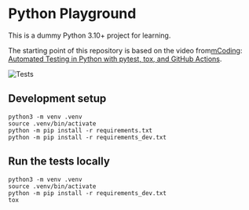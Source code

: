 # Python Playground

This is a dummy Python 3.10+ project for learning.

The starting point of this repository is based on the video from[mCoding][mCoding-channel]:
[Automated Testing in Python with pytest, tox, and GitHub Actions][mCoding-reference-video].

![Tests][github-tests-badge]

## Development setup

```shell
python3 -m venv .venv
source .venv/bin/activate
python -m pip install -r requirements.txt
python -m pip install -r requirements_dev.txt
```

## Run the tests locally

```shell
python3 -m venv .venv
source .venv/bin/activate
python -m pip install -r requirements_dev.txt
tox
```

[mCoding-channel]: https://www.youtube.com/@mCoding
[mCoding-reference-video]: https://youtu.be/DhUpxWjOhME?si=myJrKVfroLfKz7Hw
[github-tests-badge]: https://github.com/m-alorda/python-playground/actions/workflows/tests.yml/badge.svg
